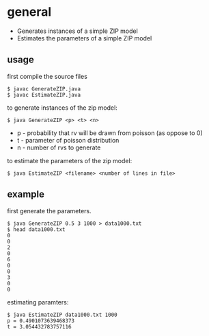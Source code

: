 general
=======
- Generates instances of a simple ZIP model
- Estimates the parameters of a simple ZIP model

usage
-----

first compile the source files

    $ javac GenerateZIP.java
    $ javac EstimateZIP.java

to generate instances of the zip model:

    $ java GenerateZIP <p> <t> <n>

- p - probability that rv will be drawn from poisson (as oppose to 0)
- t - parameter of poisson distribution
- n - number of rvs to generate

to estimate the parameters of the zip model:

    $ java EstimateZIP <filename> <number of lines in file>


example
----------


first generate the parameters.

    $ java GenerateZIP 0.5 3 1000 > data1000.txt
    $ head data1000.txt
    0
    0
    2
    0
    6
    0
    0
    3
    0
    0


estimating paramters:

    $ java EstimateZIP data1000.txt 1000
    p = 0.4901073639468373
    t = 3.054432783757116
